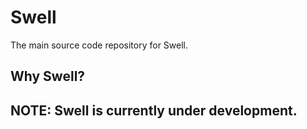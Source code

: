 # Swell

The main source code repository for Swell.

## Why Swell?

## NOTE: Swell is currently under development.